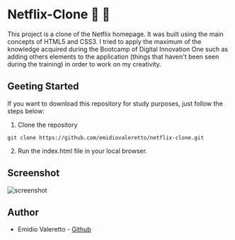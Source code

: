 # Netflix-Clone​ :popcorn: :movie_camera:

This project is a clone of the Netflix homepage. It was built using the main concepts of HTML5 and CSS3. I tried to apply the maximum of the knowledge acquired during the Bootcamp of Digital Innovation One such as adding others elements to the application (things that haven't been seen during the training) in order to work on my creativity.

## Geeting Started

If you want to download this repository for study purposes, just follow the steps below:

1. Clone the repository

` git clone https://github.com/emidiovaleretto/netflix-clone.git `

2. Run the index.html file in your local browser.

## Screenshot

<img src="./assets/img/screenshot.gif" alt="screenshot">

## Author

- Emidio Valeretto - <a href="https://github.com/emidiovaleretto">Github</a>

  









